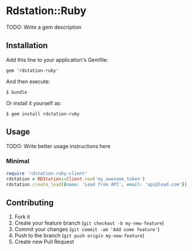 # Rdstation::Ruby

TODO: Write a gem description

## Installation

Add this line to your application's Gemfile:

    gem 'rdstation-ruby'

And then execute:

    $ bundle

Or install it yourself as:

    $ gem install rdstation-ruby

## Usage

TODO: Write better usage instructions here

### Minimal
```ruby
require 'rdstation-ruby-client'
rdstation = RDStation::Client.new('my_awesome_token')
rdstation.create_lead({name: 'Lead from API', email: 'api@lead.com'})
```

## Contributing

1. Fork it
2. Create your feature branch (`git checkout -b my-new-feature`)
3. Commit your changes (`git commit -am 'Add some feature'`)
4. Push to the branch (`git push origin my-new-feature`)
5. Create new Pull Request
